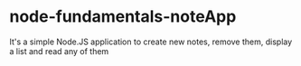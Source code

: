 # node-fundamentals-noteApp
It's a simple Node.JS application to create new notes, remove them, display a list and read any of them
